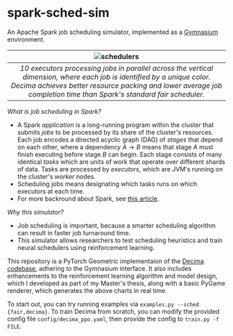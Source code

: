 # spark-sched-sim

An Apache Spark job scheduling simulator, implemented as a [Gymnasium](https://github.com/Farama-Foundation/Gymnasium) environment.

| ![schedulers](https://imgur.com/a/5zeATR2)| 
|:--:| 
| *10 executors processing jobs in parallel across the vertical dimension, where each job is identified by a unique color. Decima achieves better resource packing and lower average job completion time than Spark's standard fair scheduler.* |

_What is job scheduling in Spark?_
- A Spark _application_ is a long-running program within the cluster that submits _jobs_ to be processed by its share of the cluster's resources. Each job encodes a directed acyclic graph (DAG) of _stages_ that depend on each other, where a dependency $A\to B$ means that stage $A$ must finish executing before stage $B$ can begin. Each stage consists of many identical _tasks_ which are units of work that operate over different shards of data. Tasks are processed by _executors_, which are JVM's running on the cluster's _worker_ nodes.
- Scheduling jobs means designating which tasks runs on which executors at each time.
- For more backround about Spark, see [this article](https://spark.apache.org/docs/latest/job-scheduling.html).

_Why this simulator?_
- Job scheduling is important, because a smarter scheduling algorithm can result in faster job turnaround time.
- This simulator allows researchers to test scheduling heuristics and train neural schedulers using reinforcement learning.

This repository is a PyTorch Geometric implementaion of the [Decima codebase](https://github.com/hongzimao/decima-sim), adhering to the Gymnasium interface. It also includes enhancements to the reinforcement learning algorithm and model design, which I developed as part of my Master's thesis, along with a basic PyGame renderer, which generates the above charts in real time.

To start out, you can try running examples via `examples.py --sched {fair,decima}`. To train Decima from scratch, you can modify the provided config file `config/decima_ppo.yaml`, then provide the config to `train.py -f FILE`.
